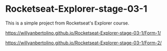 # Rocketseat-Explorer-stage-03-1

This is a simple project from Rocketseat's Explorer course.

https://willyanbertolino.github.io/Rocketseat-Explorer-stage-03-1/Form-1/

https://willyanbertolino.github.io/Rocketseat-Explorer-stage-03-1/Form-2/
